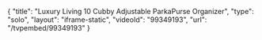 {
    "title": "Luxury Living 10 Cubby Adjustable ParkaPurse Organizer",
    "type": "solo",
    "layout": "iframe-static",
    "videoId": "99349193",
    "url": "\/tvpembed\/99349193"
}
